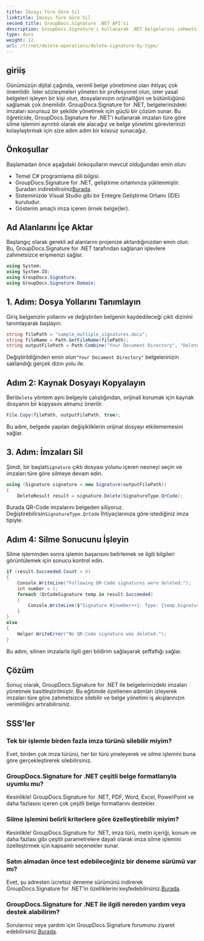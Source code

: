 ```yaml
---
title: İmzayı Türe Göre Sil
linktitle: İmzayı Türe Göre Sil
second_title: GroupDocs.Signature .NET API'si
description: GroupDocs.Signature'ı kullanarak .NET belgelerini zahmetsizce yazarak imzaları nasıl sileceğinizi öğrenin ve belge yönetimi verimliliğini artırın.
type: docs
weight: 12
url: /tr/net/delete-operations/delete-signature-by-type/
---
```

## giriiş
Günümüzün dijital çağında, verimli belge yönetimine olan ihtiyaç çok önemlidir. İster sözleşmeleri yöneten bir profesyonel olun, ister yasal belgeleri işleyen bir kişi olun, dosyalarınızın orijinalliğini ve bütünlüğünü sağlamak çok önemlidir. GroupDocs.Signature for .NET, belgelerinizdeki imzaları sorunsuz bir şekilde yönetmek için güçlü bir çözüm sunar. Bu öğreticide, GroupDocs.Signature for .NET'i kullanarak imzaları türe göre silme işlemini ayrıntılı olarak ele alacağız ve belge yönetimi görevlerinizi kolaylaştırmak için size adım adım bir kılavuz sunacağız.
## Önkoşullar
Başlamadan önce aşağıdaki önkoşulların mevcut olduğundan emin olun:
- Temel C# programlama dili bilgisi.
-  GroupDocs.Signature for .NET, geliştirme ortamınıza yüklenmiştir. Şuradan indirebilirsiniz[Burada](https://releases.groupdocs.com/signature/net/).
- Sisteminizde Visual Studio gibi bir Entegre Geliştirme Ortamı (IDE) kuruludur.
- Gösterim amaçlı imza içeren örnek belge(ler).
## Ad Alanlarını İçe Aktar
Başlangıç olarak gerekli ad alanlarını projenize aktardığınızdan emin olun. Bu, GroupDocs.Signature for .NET tarafından sağlanan işlevlere zahmetsizce erişmenizi sağlar.
```csharp
using System;
using System.IO;
using GroupDocs.Signature;
using GroupDocs.Signature.Domain;
```
## 1. Adım: Dosya Yollarını Tanımlayın
Giriş belgenizin yollarını ve değiştirilen belgenin kaydedileceği çıktı dizinini tanımlayarak başlayın.
```csharp
string filePath = "sample_multiple_signatures.docx";
string fileName = Path.GetFileName(filePath);
string outputFilePath = Path.Combine("Your Document Directory", "DeleteBySignatureType", fileName);
```
 Değiştirildiğinden emin olun`"Your Document Directory"` belgelerinizin saklandığı gerçek dizin yolu ile.
## Adım 2: Kaynak Dosyayı Kopyalayın
 Beri`Delete` yöntem aynı belgeyle çalıştığından, orijinali korumak için kaynak dosyanın bir kopyasını almanız önerilir.
```csharp
File.Copy(filePath, outputFilePath, true);
```
Bu adım, belgede yapılan değişikliklerin orijinal dosyayı etkilememesini sağlar.
## 3. Adım: İmzaları Sil
 Şimdi, bir başlat`Signature` çıktı dosyası yolunu içeren nesneyi seçin ve imzaları türe göre silmeye devam edin.
```csharp
using (Signature signature = new Signature(outputFilePath))
{
    DeleteResult result = signature.Delete(SignatureType.QrCode);
```
 Burada QR-Code imzalarını belgeden siliyoruz. Değiştirebilirsin`SignatureType.QrCode` İhtiyaçlarınıza göre istediğiniz imza tipiyle.
## Adım 4: Silme Sonucunu İşleyin
Silme işleminden sonra işlemin başarısını belirlemek ve ilgili bilgileri görüntülemek için sonucu kontrol edin.
```csharp
if (result.Succeeded.Count > 0)
{
    Console.WriteLine("Following QR-Code signatures were deleted:");
    int number = 1;
    foreach (QrCodeSignature temp in result.Succeeded)
    {
        Console.WriteLine($"Signature #{number++}: Type: {temp.SignatureType} Id:{temp.SignatureId}, Text: {temp.Text}");
    }
}
else
{
    Helper.WriteError("No QR-Code signature was deleted.");
}
```
Bu adım, silinen imzalarla ilgili geri bildirim sağlayarak şeffaflığı sağlar.

## Çözüm
Sonuç olarak, GroupDocs.Signature for .NET ile belgelerinizdeki imzaları yönetmek basitleştirilmiştir. Bu eğitimde özetlenen adımları izleyerek imzaları türe göre zahmetsizce silebilir ve belge yönetimi iş akışlarınızın verimliliğini artırabilirsiniz.
## SSS'ler
### Tek bir işlemle birden fazla imza türünü silebilir miyim?
Evet, birden çok imza türünü, her bir türü yineleyerek ve silme işlemini buna göre gerçekleştirerek silebilirsiniz.
### GroupDocs.Signature for .NET çeşitli belge formatlarıyla uyumlu mu?
Kesinlikle! GroupDocs.Signature for .NET, PDF, Word, Excel, PowerPoint ve daha fazlasını içeren çok çeşitli belge formatlarını destekler.
### Silme işlemini belirli kriterlere göre özelleştirebilir miyim?
Kesinlikle! GroupDocs.Signature for .NET, imza türü, metin içeriği, konum ve daha fazlası gibi çeşitli parametrelere dayalı olarak imza silme işlemini özelleştirmek için kapsamlı seçenekler sunar.
### Satın almadan önce test edebileceğiniz bir deneme sürümü var mı?
 Evet, şu adresten ücretsiz deneme sürümünü indirerek GroupDocs.Signature for .NET'in özelliklerini keşfedebilirsiniz.[Burada](https://releases.groupdocs.com/).
### GroupDocs.Signature for .NET ile ilgili nereden yardım veya destek alabilirim?
 Sorularınız veya yardım için GroupDocs.Signature forumunu ziyaret edebilirsiniz.[Burada](https://forum.groupdocs.com/c/signature/13).